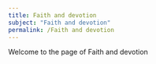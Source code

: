 ```yaml
---
title: Faith and devotion
subject: "Faith and devotion"
permalink: /Faith and devotion
---
```


Welcome to the page of Faith and devotion
